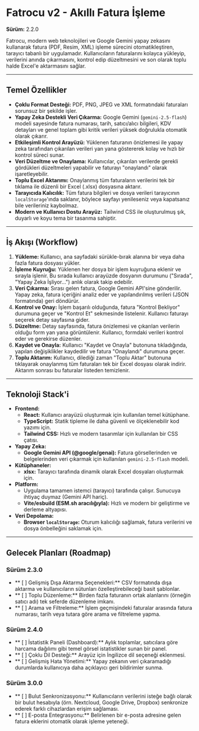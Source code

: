 # Fatrocu v2 - Akıllı Fatura İşleme

**Sürüm:** 2.2.0

Fatrocu, modern web teknolojileri ve Google Gemini yapay zekasını kullanarak fatura (PDF, Resim, XML) işleme sürecini otomatikleştiren, tarayıcı tabanlı bir uygulamadır. Kullanıcıların faturalarını kolayca yükleyip, verilerini anında çıkarmasını, kontrol edip düzeltmesini ve son olarak toplu halde Excel'e aktarmasını sağlar.

 <!-- Buraya uygulamanın bir ekran görüntüsü linki eklenebilir. -->

---

## Temel Özellikler

- **Çoklu Format Desteği:** PDF, PNG, JPEG ve XML formatındaki faturaları sorunsuz bir şekilde işler.
- **Yapay Zeka Destekli Veri Çıkarma:** Google Gemini (`gemini-2.5-flash`) modeli sayesinde fatura numarası, tarih, satıcı/alıcı bilgileri, KDV detayları ve genel toplam gibi kritik verileri yüksek doğrulukla otomatik olarak çıkarır.
- **Etkileşimli Kontrol Arayüzü:** Yüklenen faturanın önizlemesi ile yapay zeka tarafından çıkarılan verileri yan yana göstererek kolay ve hızlı bir kontrol süreci sunar.
- **Veri Düzeltme ve Onaylama:** Kullanıcılar, çıkarılan verilerde gerekli gördükleri düzeltmeleri yapabilir ve faturayı "onaylandı" olarak işaretleyebilir.
- **Toplu Excel Aktarımı:** Onaylanmış tüm faturaların verilerini tek bir tıklama ile düzenli bir Excel (.xlsx) dosyasına aktarır.
- **Tarayıcıda Kalıcılık:** Tüm fatura bilgileri ve dosya verileri tarayıcının `localStorage`'ında saklanır, böylece sayfayı yenileseniz veya kapatsanız bile verileriniz kaybolmaz.
- **Modern ve Kullanıcı Dostu Arayüz:** Tailwind CSS ile oluşturulmuş şık, duyarlı ve koyu tema bir tasarıma sahiptir.

---

## İş Akışı (Workflow)

1.  **Yükleme:** Kullanıcı, ana sayfadaki sürükle-bırak alanına bir veya daha fazla fatura dosyası yükler.
2.  **İşleme Kuyruğu:** Yüklenen her dosya bir işlem kuyruğuna eklenir ve sırayla işlenir. Bu sırada kullanıcı arayüzde dosyanın durumunu ("Sırada", "Yapay Zeka İşliyor...") anlık olarak takip edebilir.
3.  **Veri Çıkarma:** Sırası gelen fatura, Google Gemini API'sine gönderilir. Yapay zeka, fatura içeriğini analiz eder ve yapılandırılmış verileri (JSON formatında) geri döndürür.
4.  **Kontrol ve Onay:** İşlem başarılı olduğunda, fatura "Kontrol Bekliyor" durumuna geçer ve "Kontrol Et" sekmesinde listelenir. Kullanıcı faturayı seçerek detay sayfasına gider.
5.  **Düzeltme:** Detay sayfasında, fatura önizlemesi ve çıkarılan verilerin olduğu form yan yana görüntülenir. Kullanıcı, formdaki verileri kontrol eder ve gerekirse düzenler.
6.  **Kaydet ve Onayla:** Kullanıcı "Kaydet ve Onayla" butonuna tıkladığında, yapılan değişiklikler kaydedilir ve fatura "Onaylandı" durumuna geçer.
7.  **Toplu Aktarım:** Kullanıcı, dilediği zaman "Toplu Aktar" butonuna tıklayarak onaylanmış tüm faturaları tek bir Excel dosyası olarak indirir. Aktarım sonrası bu faturalar listeden temizlenir.

---

## Teknoloji Stack'i

-   **Frontend:**
    -   **React:** Kullanıcı arayüzü oluşturmak için kullanılan temel kütüphane.
    -   **TypeScript:** Statik tipleme ile daha güvenli ve ölçeklenebilir kod yazımı için.
    -   **Tailwind CSS:** Hızlı ve modern tasarımlar için kullanılan bir CSS çatısı.
-   **Yapay Zeka:**
    -   **Google Gemini API (@google/genai):** Fatura görsellerinden ve belgelerinden veri çıkarmak için kullanılan `gemini-2.5-flash` modeli.
-   **Kütüphaneler:**
    -   **xlsx:** Tarayıcı tarafında dinamik olarak Excel dosyaları oluşturmak için.
-   **Platform:**
    -   Uygulama tamamen istemci (tarayıcı) tarafında çalışır. Sunucuya ihtiyaç duymaz (Gemini API hariç).
    -   **Vite/esbuild (ESM.sh aracılığıyla):** Hızlı ve modern bir geliştirme ve derleme altyapısı.
-   **Veri Depolama:**
    -   **Browser `localStorage`:** Oturum kalıcılığı sağlamak, fatura verilerini ve dosya önbelleğini saklamak için.

---

## Gelecek Planları (Roadmap)

### Sürüm 2.3.0
-   ** [ ] Gelişmiş Dışa Aktarma Seçenekleri:** CSV formatında dışa aktarma ve kullanıcıların sütunları özelleştirebileceği basit şablonlar.
-   ** [ ] Toplu Düzenleme:** Birden fazla faturanın ortak alanlarını (örneğin satıcı adı) tek seferde düzenleme imkanı.
-   ** [ ] Arama ve Filtreleme:** İşlem geçmişindeki faturalar arasında fatura numarası, tarih veya tutara göre arama ve filtreleme yapma.

### Sürüm 2.4.0
-   ** [ ] İstatistik Paneli (Dashboard):** Aylık toplamlar, satıcılara göre harcama dağılımı gibi temel görsel istatistikler sunan bir panel.
-   ** [ ] Çoklu Dil Desteği:** Arayüz için İngilizce dil seçeneği eklenmesi.
-   ** [ ] Gelişmiş Hata Yönetimi:** Yapay zekanın veri çıkaramadığı durumlarda kullanıcıya daha açıklayıcı geri bildirimler sunma.

### Sürüm 3.0.0
-   ** [ ] Bulut Senkronizasyonu:** Kullanıcıların verilerini isteğe bağlı olarak bir bulut hesabıyla (örn. Nextcloud, Google Drive, Dropbox) senkronize ederek farklı cihazlardan erişim sağlaması.
-   ** [ ] E-posta Entegrasyonu:** Belirlenen bir e-posta adresine gelen fatura eklerini otomatik olarak işleme yeteneği.
